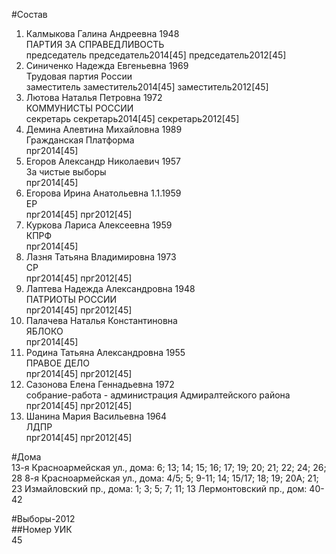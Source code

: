 #Состав  
1. Калмыкова Галина Андреевна 1948  
    ПАРТИЯ ЗА СПРАВЕДЛИВОСТЬ  
    председатель председатель2014[45] председатель2012[45]  
2. Синиченко Надежда Евгеньевна 1969  
    Трудовая партия России  
    заместитель заместитель2014[45] заместитель2012[45]  
3. Лютова Наталья Петровна 1972  
    КОММУНИСТЫ РОССИИ  
    секретарь секретарь2014[45] секретарь2012[45]  
4. Демина Алевтина Михайловна 1989  
    Гражданская Платформа  
    прг2014[45]  
5. Егоров Александр Николаевич 1957  
    За чистые выборы  
    прг2014[45]  
6. Егорова Ирина Анатольевна 1.1.1959  
    ЕР  
    прг2014[45] прг2012[45]  
7. Куркова Лариса Алексеевна 1959  
    КПРФ  
    прг2014[45]  
8. Лазня Татьяна Владимировна 1973  
    СР  
    прг2014[45] прг2012[45]  
9. Лаптева Надежда Александровна 1948  
    ПАТРИОТЫ РОССИИ  
    прг2014[45] прг2012[45]  
10. Палачева Наталья Константиновна  
    ЯБЛОКО  
    прг2014[45]  
11. Родина Татьяна Александровна 1955  
    ПРАВОЕ ДЕЛО  
    прг2014[45] прг2012[45]  
12. Сазонова Елена Геннадьевна 1972  
    собрание-работа - администрация Адмиралтейского района  
    прг2014[45] прг2012[45]  
13. Шанина Мария Васильевна 1964  
    ЛДПР  
    прг2014[45] прг2012[45]  
  
#Дома  
13-я Красноармейская ул., дома: 6; 13; 14; 15; 16; 17; 19; 20; 21; 22; 24; 26; 28 8-я Красноармейская ул., дома: 4/5; 5; 9-11; 14; 15/17; 18; 19; 20А; 21; 23 Измайловский пр., дома: 1; 3; 5; 7; 11; 13 Лермонтовский пр., дом: 40-42  
  
#Выборы-2012  
##Номер УИК  
45  
